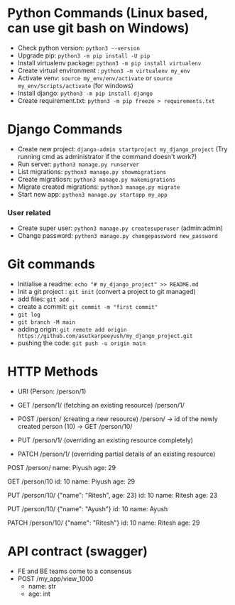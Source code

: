 # Python Commands (Linux based, can use git bash on Windows)

- Check python version: `python3 --version`
- Upgrade pip: `python3 -m pip install -U pip`
- Install virtualenv package: `python3 -m pip install virtualenv`
- Create virtual environment : `python3 -m virtualenv my_env`
- Activate venv: `source my_env/env/activate` or `source my_env/Scripts/activate` (for windows)
- Install django: `python3 -m pip install django`
- Create requirement.txt: `python3 -m pip freeze > requirements.txt`

# Django Commands

- Create new project: `django-admin startproject my_django_project` (Try running cmd as administrator if the command doesn't work?)
- Run server: `python3 manage.py runserver`
- List migrations: `python3 manage.py showmigrations`
- Create migratiosn: `python3 manage.py makemigrations`
- Migrate created migrations: `python3 manage.py migrate`
- Start new app: `python3 manage.py startapp my_app`

### User related

- Create super user: `python3 manage.py createsuperuser` (admin:admin)
- Change password: `python3 manage.py changepassword new_password`

# Git commands

- Initialise a readme: `echo "# my_django_project" >> README.md`
- Init a git project : `git init` (convert a project to git managed)
- add files: `git add .`
- create a commit: `git commit -m "first commit"`
- `git log`
- `git branch -M main`
- adding origin: `git remote add origin https://github.com/asutkarpeeyush/my_django_project.git`
- pushing the code: `git push -u origin main`

# HTTP Methods

- URI (Person: /person/1)

- GET /person/1/ (fetching an existing resource) /person/1/
- POST /person/ (creating a new resource) /person/ -> id of the newly created person (10) -> GET /person/10/
- PUT /person/1/ (overriding an existing resource completely)
- PATCH /person/1/ (overriding partial details of an existing resource)

POST /person/
name: Piyush
age: 29

GET /person/10
id: 10
name: Piyush
age: 29

PUT /person/10/ {"name": "Ritesh", age: 23}
id: 10
name: Ritesh
age: 23

PUT /person/10/ {"name": "Ayush"}
id: 10
name: Ayush

PATCH /person/10/ {"name": "Ritesh"}
id: 10
name: Ritesh
age: 29

# API contract (swagger)

- FE and BE teams come to a consensus
- POST /my_app/view_1000
  - name: str
  - age: int
